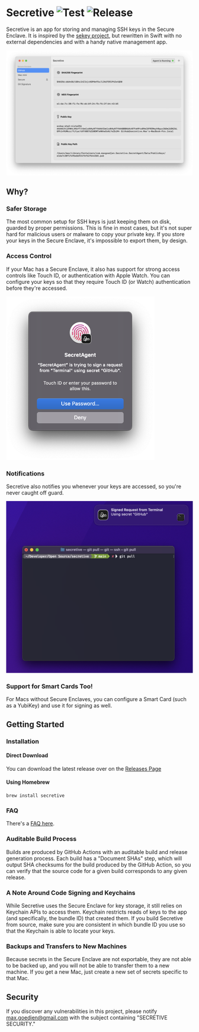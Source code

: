 # Secretive ![Test](https://github.com/maxgoedjen/secretive/workflows/Test/badge.svg) ![Release](https://github.com/maxgoedjen/secretive/workflows/Release/badge.svg)


Secretive is an app for storing and managing SSH keys in the Secure Enclave. It is inspired by the [sekey project](https://github.com/sekey/sekey), but rewritten in Swift with no external dependencies and with a handy native management app.

<picture>
  <source media="(prefers-color-scheme: dark)" srcset="/.github/readme/app-dark.png">
  <img src="/.github/readme/app-light.png" alt="Screenshot of Secretive" width="600">
</picture>


## Why?

### Safer Storage

The most common setup for SSH keys is just keeping them on disk, guarded by proper permissions. This is fine in most cases, but it's not super hard for malicious users or malware to copy your private key. If you store your keys in the Secure Enclave, it's impossible to export them, by design.

### Access Control

If your Mac has a Secure Enclave, it also has support for strong access controls like Touch ID, or authentication with Apple Watch. You can configure your keys so that they require Touch ID (or Watch) authentication before they're accessed.

<img src="/.github/readme/touchid.png" alt="Screenshot of Secretive authenticating with Touch ID" width="400">

### Notifications

Secretive also notifies you whenever your keys are accessed, so you're never caught off guard.

<img src="/.github/readme/notification.png" alt="Screenshot of Secretive notifying the user" width="600">

### Support for Smart Cards Too!

For Macs without Secure Enclaves, you can configure a Smart Card (such as a YubiKey) and use it for signing as well.

## Getting Started

### Installation

#### Direct Download

You can download the latest release over on the [Releases Page](https://github.com/maxgoedjen/secretive/releases)

#### Using Homebrew

    brew install secretive

### FAQ

There's a [FAQ here](FAQ.md).

### Auditable Build Process

Builds are produced by GitHub Actions with an auditable build and release generation process. Each build has a "Document SHAs" step, which will output SHA checksums for the build produced by the GitHub Action, so you can verify that the source code for a given build corresponds to any given release.

### A Note Around Code Signing and Keychains

While Secretive uses the Secure Enclave for key storage, it still relies on Keychain APIs to access them. Keychain restricts reads of keys to the app (and specifically, the bundle ID) that created them. If you build Secretive from source, make sure you are consistent in which bundle ID you use so that the Keychain is able to locate your keys.

### Backups and Transfers to New Machines

Because secrets in the Secure Enclave are not exportable, they are not able to be backed up, and you will not be able to transfer them to a new machine. If you get a new Mac, just create a new set of secrets specific to that Mac.

## Security

If you discover any vulnerabilities in this project, please notify [max.goedjen@gmail.com](mailto:max.goedjen@gmail.com) with the subject containing "SECRETIVE SECURITY."
